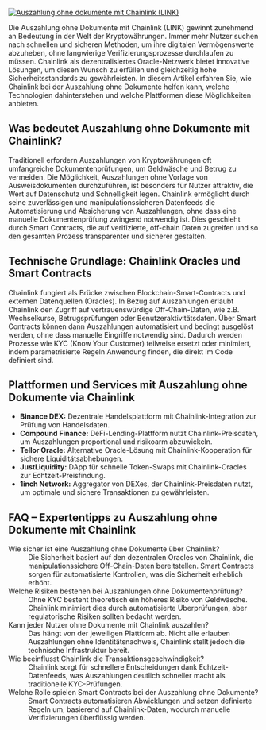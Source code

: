 [![Auszahlung ohne dokumente mit Chainlink (LINK)](https://123-caf.pages.dev/gitsignup.png)](https://vrmoo.ru/Bt82HjjY)

<div>   <p>Die Auszahlung ohne Dokumente mit Chainlink (LINK) gewinnt zunehmend an Bedeutung in der Welt der Kryptowährungen. Immer mehr Nutzer suchen nach schnellen und sicheren Methoden, um ihre digitalen Vermögenswerte abzuheben, ohne langwierige Verifizierungsprozesse durchlaufen zu müssen. Chainlink als dezentralisiertes Oracle-Netzwerk bietet innovative Lösungen, um diesen Wunsch zu erfüllen und gleichzeitig hohe Sicherheitsstandards zu gewährleisten. In diesem Artikel erfahren Sie, wie Chainlink bei der Auszahlung ohne Dokumente helfen kann, welche Technologien dahinterstehen und welche Plattformen diese Möglichkeiten anbieten.</p>    <h2>Was bedeutet Auszahlung ohne Dokumente mit Chainlink?</h2>   <p>Traditionell erfordern Auszahlungen von Kryptowährungen oft umfangreiche Dokumentenprüfungen, um Geldwäsche und Betrug zu vermeiden. Die Möglichkeit, Auszahlungen ohne Vorlage von Ausweisdokumenten durchzuführen, ist besonders für Nutzer attraktiv, die Wert auf Datenschutz und Schnelligkeit legen. Chainlink ermöglicht durch seine zuverlässigen und manipulationssicheren Datenfeeds die Automatisierung und Absicherung von Auszahlungen, ohne dass eine manuelle Dokumentenprüfung zwingend notwendig ist. Dies geschieht durch Smart Contracts, die auf verifizierte, off-chain Daten zugreifen und so den gesamten Prozess transparenter und sicherer gestalten.</p>    <h2>Technische Grundlage: Chainlink Oracles und Smart Contracts</h2>   <p>Chainlink fungiert als Brücke zwischen Blockchain-Smart-Contracts und externen Datenquellen (Oracles). In Bezug auf Auszahlungen erlaubt Chainlink den Zugriff auf vertrauenswürdige Off-Chain-Daten, wie z.B. Wechselkurse, Betrugsprüfungen oder Benutzeraktivitätsdaten. Über Smart Contracts können dann Auszahlungen automatisiert und bedingt ausgelöst werden, ohne dass manuelle Eingriffe notwendig sind. Dadurch werden Prozesse wie KYC (Know Your Customer) teilweise ersetzt oder minimiert, indem parametrisierte Regeln Anwendung finden, die direkt im Code definiert sind.</p>    <h2>Plattformen und Services mit Auszahlung ohne Dokumente via Chainlink</h2>   <ul>     <li><strong>Binance DEX:</strong> Dezentrale Handelsplattform mit Chainlink-Integration zur Prüfung von Handelsdaten.</li>     <li><strong>Compound Finance:</strong> DeFi-Lending-Plattform nutzt Chainlink-Preisdaten, um Auszahlungen proportional und risikoarm abzuwickeln.</li>     <li><strong>Tellor Oracle:</strong> Alternative Oracle-Lösung mit Chainlink-Kooperation für sichere Liquiditätsabhebungen.</li>     <li><strong>JustLiquidity:</strong> DApp für schnelle Token-Swaps mit Chainlink-Oracles zur Echtzeit-Preisfindung.</li>     <li><strong>1inch Network:</strong> Aggregator von DEXes, der Chainlink-Preisdaten nutzt, um optimale und sichere Transaktionen zu gewährleisten.</li>   </ul>    <h2>FAQ – Expertentipps zu Auszahlung ohne Dokumente mit Chainlink</h2>   <dl>     <dt>Wie sicher ist eine Auszahlung ohne Dokumente über Chainlink?</dt>     <dd>Die Sicherheit basiert auf den dezentralen Oracles von Chainlink, die manipulationssichere Off-Chain-Daten bereitstellen. Smart Contracts sorgen für automatisierte Kontrollen, was die Sicherheit erheblich erhöht.</dd>        <dt>Welche Risiken bestehen bei Auszahlungen ohne Dokumentenprüfung?</dt>     <dd>Ohne KYC besteht theoretisch ein höheres Risiko von Geldwäsche. Chainlink minimiert dies durch automatisierte Überprüfungen, aber regulatorische Risiken sollten bedacht werden.</dd>        <dt>Kann jeder Nutzer ohne Dokumente mit Chainlink auszahlen?</dt>     <dd>Das hängt von der jeweiligen Plattform ab. Nicht alle erlauben Auszahlungen ohne Identitätsnachweis, Chainlink stellt jedoch die technische Infrastruktur bereit.</dd>        <dt>Wie beeinflusst Chainlink die Transaktionsgeschwindigkeit?</dt>     <dd>Chainlink sorgt für schnellere Entscheidungen dank Echtzeit-Datenfeeds, was Auszahlungen deutlich schneller macht als traditionelle KYC-Prüfungen.</dd>        <dt>Welche Rolle spielen Smart Contracts bei der Auszahlung ohne Dokumente?</dt>     <dd>Smart Contracts automatisieren Abwicklungen und setzen definierte Regeln um, basierend auf Chainlink-Daten, wodurch manuelle Verifizierungen überflüssig werden.</dd>   </dl>   </div>